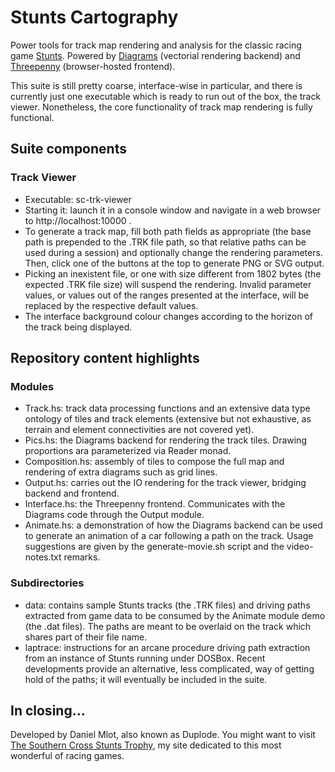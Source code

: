 # Stunts Cartography

Power tools for track map rendering and analysis for the classic racing game
[Stunts](http://scr.stunts.hu). Powered by
[Diagrams](http://projects.haskell.org/diagrams/)
(vectorial rendering backend) and
[Threepenny](http://hackage.haskell.org/package/threepenny-gui)
(browser-hosted frontend).

This suite is still pretty coarse, interface-wise in particular, and there is
currently just one executable which is ready to run out of the box, the track
viewer. Nonetheless, the core functionality of track map rendering is fully
functional.

## Suite components

### Track Viewer

* Executable: sc-trk-viewer
* Starting it: launch it in a console window and navigate in a web browser to
  http://localhost:10000 .
* To generate a track map, fill both path fields as appropriate (the base path
  is prepended to the .TRK file path, so that relative paths can be used during
  a session) and optionally change the rendering parameters. Then, click one of
  the buttons at the top to generate PNG or SVG output.
* Picking an inexistent file, or one with size different from 1802 bytes (the
  expected .TRK file size) will suspend the rendering. Invalid parameter
  values, or values out of the ranges presented at the interface, will be
  replaced by the respective default values.
* The interface background colour changes according to the horizon of the track
  being displayed.

## Repository content highlights

### Modules

* Track.hs: track data processing functions and an extensive data type ontology
  of tiles and track elements (extensive but not exhaustive, as terrain and
  element connectivities are not covered yet).
* Pics.hs: the Diagrams backend for rendering the track tiles. Drawing
  proportions ara parameterized via Reader monad.
* Composition.hs: assembly of tiles to compose the full map and rendering of
  extra diagrams such as grid lines.
* Output.hs: carries out the IO rendering for the track viewer, bridging
  backend and frontend.
* Interface.hs: the Threepenny frontend. Communicates with the Diagrams code
  through the Output module.
* Animate.hs: a demonstration of how the Diagrams backend can be used to
  generate an animation of a car following a path on the track. Usage
  suggestions are given by the generate-movie.sh script and the video-notes.txt
  remarks.

### Subdirectories

* data: contains sample Stunts tracks (the .TRK files) and driving paths
  extracted from game data to be consumed by the Animate module demo (the .dat
  files). The paths are meant to be overlaid on the track which shares part of
  their file name.
* laptrace: instructions for an arcane procedure driving path extraction from
  an instance of Stunts running under DOSBox. Recent developments provide an
  alternative, less complicated, way of getting hold of the paths; it will
  eventually be included in the suite.

## In closing...

Developed by Daniel Mlot, also known as Duplode. You might want to visit
[The Southern Cross Stunts Trophy](http://scr.stunts.hu), my site dedicated to
this most wonderful of racing games.
